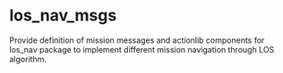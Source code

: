 # los_nav_msgs
Provide definition of mission messages and actionlib components for los_nav package to implement different mission navigation through LOS algorithm.
